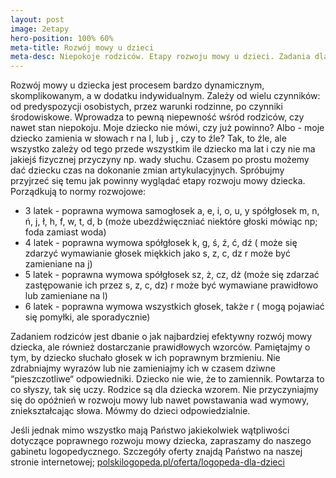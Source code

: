 ```yaml
---
layout: post
image: 2etapy
hero-position: 100% 60%
meta-title: Rozwój mowy u dzieci
meta-desc: Niepokoje rodziców. Etapy rozwoju mowy u dzieci. Zadania dla rodziców.
---
```


Rozwój mowy u dziecka jest procesem bardzo dynamicznym, skomplikowanym, a w dodatku indywidualnym. Zależy od wielu czynników: od predyspozycji osobistych, przez warunki rodzinne, po czynniki środowiskowe. Wprowadza to pewną  niepewność wśród rodziców, czy nawet stan niepokoju. Moje dziecko nie mówi, czy już powinno? Albo - moje dziecko zamienia w słowach r na l, lub j , czy to źle? Tak, to źle, ale wszystko zależy od tego przede wszystkim ile dziecko ma lat i czy nie ma jakiejś fizycznej przyczyny np. wady słuchu. Czasem po prostu możemy dać dziecku czas na dokonanie zmian artykulacyjnych. Spróbujmy przyjrzeć się  temu jak powinny wyglądać etapy rozwoju mowy dziecka. Porządkują to normy rozwojowe:

- 3 latek - poprawna wymowa
  samogłosek a, e, i, o, u, y
  spółgłosek m, n, ń, j, ł, h, f, w, t, d, b
  (może ubezdźwięczniać niektóre głoski mówiąc np; foda zamiast woda)
- 4 latek - poprawna wymowa
  spółgłosek k, g, ś, ź, ć, dź
  ( może się zdarzyć wymawianie głosek miękkich jako s, z, c, dz
  r może być zamieniane na j)
- 5 latek - poprawna wymowa
  spółgłosek sz, ż, cz, dż
  (może się zdarzać zastępowanie ich przez s, z, c, dz)
  r może być wymawiane prawidłowo lub zamieniane na l)
- 6 latek - poprawna wymowa wszystkich głosek, także r
  ( mogą pojawiać się pomyłki, ale sporadycznie)

Zadaniem rodziców jest dbanie o jak najbardziej efektywny rozwój mowy dziecka, ale również dostarczanie prawidłowych wzorców. Pamiętajmy o tym, by dziecko słuchało głosek w ich poprawnym brzmieniu. Nie zdrabniajmy wyrazów lub nie zamieniajmy ich w czasem dziwne “pieszczotliwe“ odpowiedniki. Dziecko nie wie, że to zamiennik. Powtarza to co słyszy, tak się uczy. Rodzice są dla dziecka wzorem. Nie przyczyniajmy się do opóźnień w rozwoju mowy lub nawet powstawania wad wymowy, zniekształcając słowa. Mówmy do dzieci odpowiedzialnie.

Jeśli jednak mimo wszystko mają Państwo jakiekolwiek wątpliwości dotyczące poprawnego rozwoju mowy dziecka, zapraszamy do naszego gabinetu logopedycznego. Szczegóły oferty znajdą Państwo na naszej stronie internetowej;
[polskilogopeda.pl/oferta/logopeda-dla-dzieci](/oferta/logopeda-dla-dzieci)
